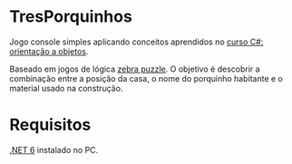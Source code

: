 ﻿# TresPorquinhos
Jogo console simples aplicando conceitos aprendidos no [curso C#: orientação a objetos](https://cursos.alura.com.br/course/c-sharp-orientacao-objetos).

Baseado em jogos de lógica [zebra puzzle](https://en.wikipedia.org/wiki/Zebra_Puzzle). O objetivo é descobrir a combinação entre a posição da casa, o nome do porquinho habitante e o material usado na construção.

# Requisitos
[.NET 6](https://dotnet.microsoft.com/en-us/download/dotnet/6.0) instalado no PC.
